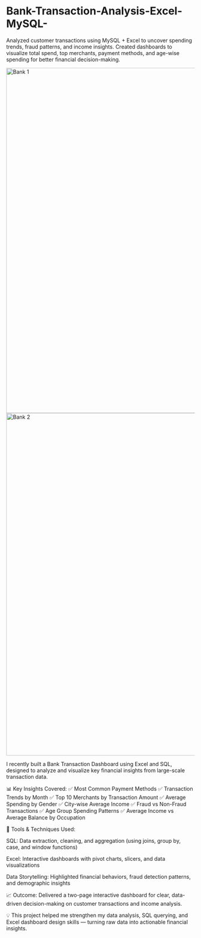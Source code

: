 # Bank-Transaction-Analysis-Excel-MySQL-
Analyzed customer transactions using MySQL + Excel to uncover spending trends, fraud patterns, and income insights. Created dashboards to visualize total spend, top merchants, payment methods, and age-wise spending for better financial decision-making.


<img width="1881" height="922" alt="Bank 1" src="https://github.com/user-attachments/assets/d6cc57c9-6c54-4291-9141-67f9d8b752b0" />
<img width="1909" height="915" alt="Bank 2" src="https://github.com/user-attachments/assets/6541e17a-3f42-47b4-ae16-49398de08d6a" />



I recently built a Bank Transaction Dashboard using Excel and SQL, designed to analyze and visualize key financial insights from large-scale transaction data.

📊 Key Insights Covered:
✅ Most Common Payment Methods
✅ Transaction Trends by Month
✅ Top 10 Merchants by Transaction Amount
✅ Average Spending by Gender
✅ City-wise Average Income
✅ Fraud vs Non-Fraud Transactions
✅ Age Group Spending Patterns
✅ Average Income vs Average Balance by Occupation

🧠 Tools & Techniques Used:

SQL: Data extraction, cleaning, and aggregation (using joins, group by, case, and window functions)

Excel: Interactive dashboards with pivot charts, slicers, and data visualizations

Data Storytelling: Highlighted financial behaviors, fraud detection patterns, and demographic insights

📈 Outcome:
Delivered a two-page interactive dashboard for clear, data-driven decision-making on customer transactions and income analysis.

💡 This project helped me strengthen my data analysis, SQL querying, and Excel dashboard design skills — turning raw data into actionable financial insights.

